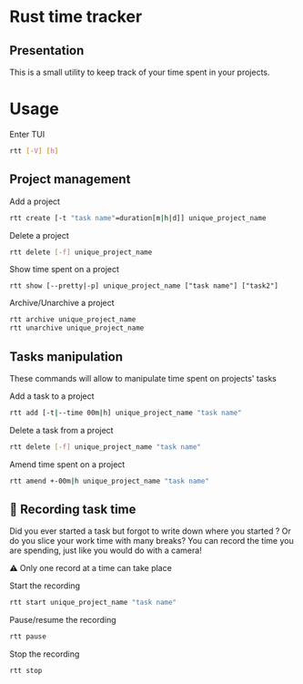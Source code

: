 # Rust time tracker

## Presentation
This is a small utility to keep track of your time spent in your projects.

# Usage
Enter TUI
```bash
rtt [-V] [h]
```
## Project management

Add a project
```bash
rtt create [-t "task name"=duration[m|h|d]] unique_project_name
```

Delete a project
```bash
rtt delete [-f] unique_project_name
```

Show time spent on a project
```
rtt show [--pretty|-p] unique_project_name ["task name"] ["task2"]
```

Archive/Unarchive a project
```bash
rtt archive unique_project_name
rtt unarchive unique_project_name
```

## Tasks manipulation
These commands will allow to manipulate time spent on projects' tasks

Add a task to a project
```bash
rtt add [-t|--time 00m|h] unique_project_name "task name"
```

Delete a task from a project
```bash
rtt delete [-f] unique_project_name "task name"
```

Amend time spent on a project
```bash
rtt amend +-00m|h unique_project_name "task name"
```
## :movie_camera: Recording task time 
Did you ever started a task but forgot to write down where you started ? Or do you slice your work time with many breaks? You can record the time you are spending, just like you would do with a camera!

:warning: Only one record at a time can take place


Start the recording
```bash
rtt start unique_project_name "task name"
```

Pause/resume the recording
```bash
rtt pause
```

Stop the recording
```bash
rtt stop
```
